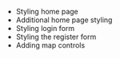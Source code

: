 
- Styling home page
- Additional home page styling
- Styling login form
- Styling the register form
- Adding map controls
